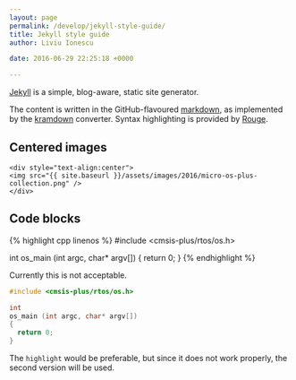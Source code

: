 ```yaml
---
layout: page
permalink: /develop/jekyll-style-guide/
title: Jekyll style guide
author: Liviu Ionescu

date: 2016-06-29 22:25:18 +0000

---
```


[Jekyll](https://jekyllrb.com) is a simple, blog-aware, static site generator.

The content is written in the GitHub-flavoured [markdown](https://help.github.com/articles/basic-writing-and-formatting-syntax/), as implemented by the [kramdown](http://kramdown.gettalong.org/syntax.html) converter. Syntax highlighting is provided by [Rouge](http://rouge.jneen.net).

## Centered images

```
<div style="text-align:center">
<img src="{{ site.baseurl }}/assets/images/2016/micro-os-plus-collection.png" />
</div>
```

## Code blocks

{% highlight cpp linenos %}
#include <cmsis-plus/rtos/os.h>

int
os_main (int argc, char* argv[])
{
  return 0;
}
{% endhighlight %}

Currently this is not acceptable.

``` c++
#include <cmsis-plus/rtos/os.h>

int
os_main (int argc, char* argv[])
{
  return 0;
}
```

The `highlight` would be preferable, but since it does not work properly, the second version will be used.
